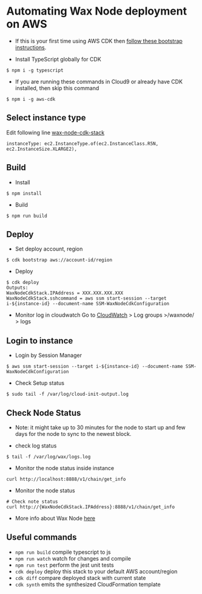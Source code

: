 # Automating Wax Node deployment on AWS
- If this is your first time using AWS CDK then [follow these bootstrap instructions](https://docs.aws.amazon.com/cdk/v2/guide/bootstrapping.html).

- Install TypeScript globally for CDK
```
$ npm i -g typescript
```
- If you are running these commands in Cloud9 or already have CDK installed, then skip this command
```
$ npm i -g aws-cdk
```
## Select instance type
Edit following line [wax-node-cdk-stack](./lib/wax-node-cdk-stack.ts)

```
instanceType: ec2.InstanceType.of(ec2.InstanceClass.R5N, ec2.InstanceSize.XLARGE2),
```

## Build
- Install
```
$ npm install
```

- Build
```
$ npm run build
```

## Deploy
- Set deploy account, region
```
$ cdk bootstrap aws://account-id/region
```

- Deploy
```
$ cdk deploy
Outputs:
WaxNodeCdkStack.IPAddress = XXX.XXX.XXX.XXX
WaxNodeCdkStack.sshcommand = aws ssm start-session --target i-${instance-id} --document-name SSM-WaxNodeCdkConfiguration
```

- Monitor log in cloudwatch
Go to [CloudWatch](https://console.aws.amazon.com/cloudwatch) > Log groups >/waxnode/ > logs

## Login to instance
- Login by Session Manager
```
$ aws ssm start-session --target i-${instance-id} --document-name SSM-WaxNodeCdkConfiguration
```
- Check Setup status
```
$ sudo tail -f /var/log/cloud-init-output.log
```

## Check Node Status
* Note: it might take up to 30 minutes for the node to start up and few days for the node to sync to the newest block.

- check log status
```
$ tail -f /var/log/wax/logs.log
```

- Monitor the node status inside instance
```
curl http://localhost:8888/v1/chain/get_info
```

- Monitor the node status
```
# Check note status
curl http://{WaxNodeCdkStack.IPAddress}:8888/v1/chain/get_info
```

- More info about Wax Node [here](https://github.com/worldwide-asset-exchange/wax-node/)
## Useful commands

* `npm run build`   compile typescript to js
* `npm run watch`   watch for changes and compile
* `npm run test`    perform the jest unit tests
* `cdk deploy`      deploy this stack to your default AWS account/region
* `cdk diff`        compare deployed stack with current state
* `cdk synth`       emits the synthesized CloudFormation template
